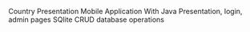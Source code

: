 Country Presentation Mobile Application With Java
Presentation, login, admin pages
SQlite CRUD database operations
